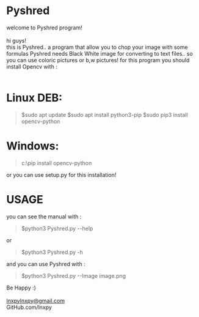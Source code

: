 # Pyshred
welcome to Pyshred program!<br>
<br>
hi guys!<br>
this is Pyshred.. a program that allow you to chop your image with some formulas
Pyshred needs Black White image for converting to text files.. so you can use
coloric pictures or b,w pictures!
for this program you should install Opencv with : 
<br><br>
# Linux DEB:

>$sudo apt update
>$sudo apt install python3-pip
>$sudo pip3 install opencv-python

# Windows:

>c:\pip install opencv-python

or you can use setup.py for this installation!

# USAGE

you can see the manual with :

>$python3 Pyshred.py --help

or

>$python3 Pyshred.py -h

and you can use Pyshred with :

>$python3 Pyshred.py --Image image.png

Be Happy :)
<br><br>
lnxpylnxpy@gmail.com<br>
GitHub.com/lnxpy
